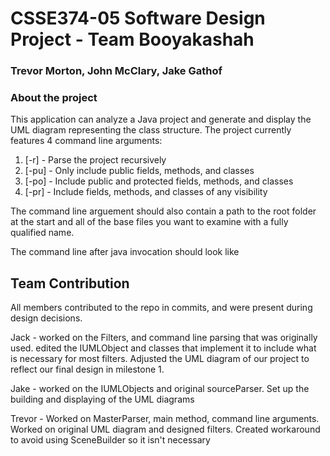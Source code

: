 # CSSE374-05 Software Design Project - Team Booyakashah
### Trevor Morton, John McClary, Jake Gathof


### About the project
This application can analyze a Java project and generate and display the UML diagram representing the class structure. 
The project currently features 4 command line arguments: 

1. [-r] - Parse the project recursively
2. [-pu] - Only include public fields, methods, and classes
3. [-po] - Include public and protected fields, methods, and classes
4. [-pr] - Include fields, methods, and classes of any visibility

The command line arguement should also contain a path to the root folder at the start and all of the base files you want to examine with a fully qualified name.

The command line after java invocation should look like

<Path> <options> <classes>


## Team Contribution
All members contributed to the repo in commits, and were present during design decisions.

Jack -  worked on the Filters, and command line parsing that was originally used. 
        edited the IUMLObject and classes that implement it to include what is necessary for most filters.
        Adjusted the UML diagram of our project to reflect our final design in milestone 1.
        
Jake -  worked on the IUMLObjects and original sourceParser. 
        Set up the building and displaying of the UML diagrams
        

Trevor - Worked on MasterParser, main method, command line arguments.  Worked on original UML diagram and designed filters.  Created workaround to avoid using SceneBuilder so it isn't necessary

